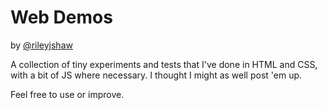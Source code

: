 Web Demos
=========
by [@rileyjshaw](https://twitter.com/rileyjshaw)

A collection of tiny experiments and tests that I've done in HTML and CSS, with a bit of JS where necessary. I thought I might as well post 'em up.

Feel free to use or improve.
